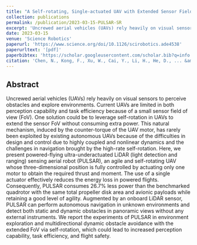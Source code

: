```yaml
---
title: "A Self-rotating, Single-actuated UAV with Extended Sensor Field of View for Autonomous Navigation"
collection: publications
permalink: /publication/2023-03-15-PULSAR-SR
excerpt: 'Uncrewed aerial vehicles (UAVs) rely heavily on visual sensors to perceive obstacles and explore environments. Current UAVs are limited in both ...'
date: 2023-03-15
venue: 'Science Robotics'
paperurl: 'https://www.science.org/doi/10.1126/scirobotics.ade4538'
paperurltext: '[pdf]'
paperbibtex: 'https://scholar.googleusercontent.com/scholar.bib?q=info:-n8qyHFAUjIJ:scholar.google.com/&amp;output=citation&amp;scisdr=Cm3pnLgeELeo6o2XGKc:AGlGAw8AAAAAZHCSAKfg37WQDSeGi80O4_wIfaQ&amp;scisig=AGlGAw8AAAAAZHCSADpcfSvOAhBjYT4dEJOJ1BE&amp;scisf=4&amp;ct=citation&amp;cd=-1'
citation: 'Chen, N., Kong, F., Xu, W., Cai, Y., Li, H., He, D., ... &amp; Zhang, F. (2023). A self-rotating, single-actuated UAV with extended sensor field of view for autonomous navigation. <i>Science Robotics</i>, 8(76), eade4538.'
---
```

## Abstract

Uncrewed aerial vehicles (UAVs) rely heavily on visual sensors to perceive obstacles and explore environments. Current UAVs are limited in both perception capability and task efficiency because of a small sensor field of view (FoV). One solution could be to leverage self-rotation in UAVs to extend the sensor FoV without consuming extra power. This natural mechanism, induced by the counter-torque of the UAV motor, has rarely been exploited by existing autonomous UAVs because of the difficulties in design and control due to highly coupled and nonlinear dynamics and the challenges in navigation brought by the high-rate self-rotation. Here, we present powered-flying ultra-underactuated LiDAR (light detection and ranging) sensing aerial robot (PULSAR), an agile and self-rotating UAV whose three-dimensional position is fully controlled by actuating only one motor to obtain the required thrust and moment. The use of a single actuator effectively reduces the energy loss in powered flights. Consequently, PULSAR consumes 26.7% less power than the benchmarked quadrotor with the same total propeller disk area and avionic payloads while retaining a good level of agility. Augmented by an onboard LiDAR sensor, PULSAR can perform autonomous navigation in unknown environments and detect both static and dynamic obstacles in panoramic views without any external instruments. We report the experiments of PULSAR in environment exploration and multidirectional dynamic obstacle avoidance with the extended FoV via self-rotation, which could lead to increased perception capability, task efficiency, and flight safety.
